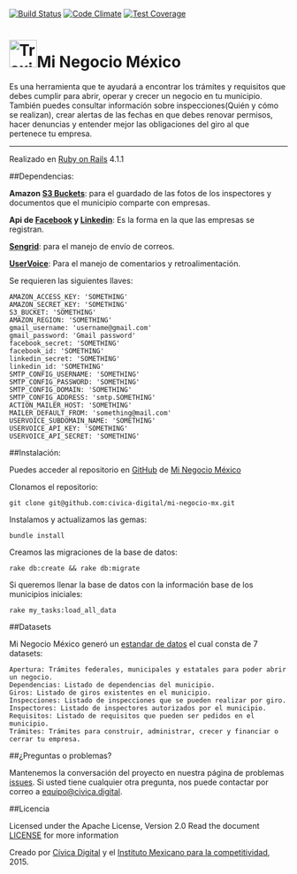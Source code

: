 [![Build Status](https://travis-ci.org/civica-digital/mi-negocio-mx.svg?branch=master)](https://travis-ci.org/civica-digital/mi-negocio-mx)
[![Code Climate](https://codeclimate.com/github/civica-digital/mi-negocio-mx/badges/gpa.svg)](https://codeclimate.com/github/civica-digital/mi-negocio-mx)
[![Test Coverage](https://codeclimate.com/github/civica-digital/mi-negocio-mx/badges/coverage.svg)](https://codeclimate.com/github/civica-digital/mi-negocio-mx/coverage)

<img src="http://minegociomexico.mx/images/favicon.ico" alt="Traxi" height="50" width="50"/>Mi Negocio México
===
Es una herramienta que te ayudará a encontrar los trámites y requisitos que debes cumplir para abrir, operar y crecer un negocio en tu municipio. También puedes consultar información sobre inspecciones(Quién y cómo se realizan), crear alertas de las fechas en que debes renovar permisos, hacer denuncias y entender mejor las obligaciones del giro al que pertenece tu empresa.
___

Realizado en [Ruby on Rails](http://rubyonrails.org/) 4.1.1

##Dependencias:

**Amazon [S3 Buckets](http://aws.amazon.com/es/s3/)**: para el guardado de las fotos de los inspectores y documentos que el municipio comparte con empresas.

**Api de [Facebook](https://developers.facebook.com/) y [Linkedin](https://developer.linkedin.com/)**: Es la forma en la que las empresas se registran.

**[Sengrid](https://sendgrid.com/)**: para el manejo de envío de correos.

**[UserVoice](https://www.uservoice.com/)**: Para el manejo de comentarios y retroalimentación.

Se requieren las siguientes llaves:

 
    AMAZON_ACCESS_KEY: 'SOMETHING'
    AMAZON_SECRET_KEY: 'SOMETHING'
    S3_BUCKET: 'SOMETHING'
    AMAZON_REGION: 'SOMETHING'
    gmail_username: 'username@gmail.com'
    gmail_password: 'Gmail password'
    facebook_secret: 'SOMETHING'
    facebook_id: 'SOMETHING'
    linkedin_secret: 'SOMETHING'
    linkedin_id: 'SOMETHING'
    SMTP_CONFIG_USERNAME: 'SOMETHING'
    SMTP_CONFIG_PASSWORD: 'SOMETHING'
    SMTP_CONFIG_DOMAIN: 'SOMETHING'
    SMTP_CONFIG_ADDRESS: 'smtp.SOMETHING'
    ACTION_MAILER_HOST: 'SOMETHING'
    MAILER_DEFAULT_FROM: 'something@mail.com'
    USERVOICE_SUBDOMAIN_NAME: 'SOMETHING'
    USERVOICE_API_KEY: 'SOMETHING'
    USERVOICE_API_SECRET: 'SOMETHING'
    
    
##Instalación:

Puedes acceder al repositorio en [GitHub](https://github.com) de [Mi Negocio México](https://github.com/civica-digital/mi-negocio-mx)

Clonamos el repositorio:

    git clone git@github.com:civica-digital/mi-negocio-mx.git
    
Instalamos y actualizamos las gemas:

	bundle install
	
Creamos las migraciones de la base de datos:

	rake db:create && rake db:migrate 
	
Si queremos llenar la base de datos con la información base de los municipios iniciales:

	rake my_tasks:load_all_data
	
	
##Datasets

Mi Negocio México generó un [estandar de datos](http://estandares.datamx.io/law/555e3c26cc1f420d00ec17bc) el cual consta de 7 datasets:

    Apertura: Trámites federales, municipales y estatales para poder abrir un negocio.
    Dependencias: Listado de dependencias del municipio.
    Giros: Listado de giros existentes en el municipio.
    Inspecciones: Listado de inspecciones que se pueden realizar por giro.
    Inspectores: Listado de inspectores autorizados por el municipio.
    Requisitos: Listado de requisitos que pueden ser pedidos en el municipio.
    Trámites: Trámites para construir, administrar, crecer y financiar o cerrar tu empresa.
    

##¿Preguntas o problemas? 

Mantenemos la conversación del proyecto en nuestra página de problemas [issues](https://github.com/civica-digital/mi-negocio-mx/issues). Si usted tiene cualquier otra pregunta, nos puede contactar por correo a <equipo@civica.digital>.

##Licencia

Licensed under the Apache License, Version 2.0 Read the document [LICENSE](http://www.apache.org/licenses/LICENSE-2.0) for more information

Creado por [Cívica Digital](http://www.civica.digital) y el [Instituto Mexicano para la competitividad](http://imco.org.mx/home/), 2015.

